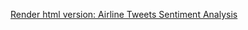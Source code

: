 [Render html version: Airline Tweets Sentiment Analysis](https://htmlpreview.github.io/?https://htmlpreview.github.io/?https://github.com/hugohiraoka/Airline_Tweets_Sentiment_Analysis/blob/main/html/Airline_Twitter_SentimentAnalysis.html)
